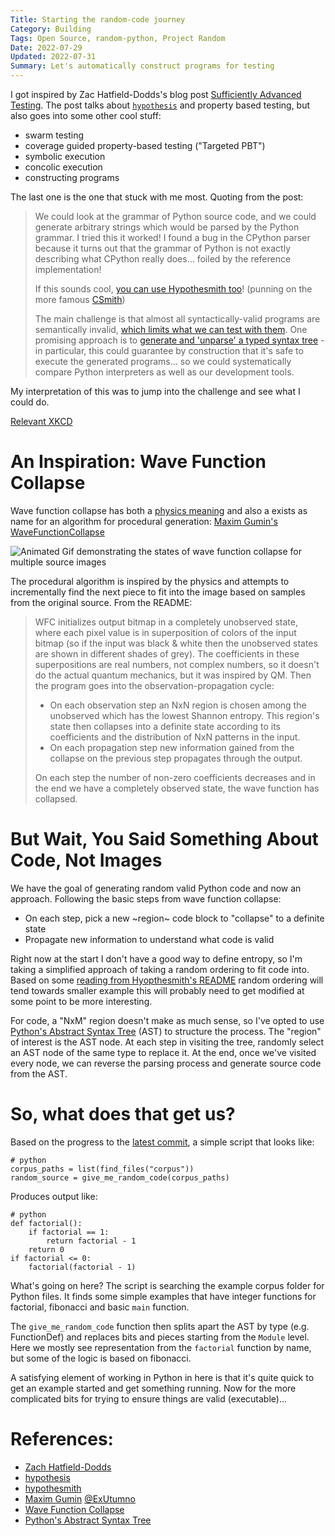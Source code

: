 ```yaml
---
Title: Starting the random-code journey
Category: Building
Tags: Open Source, random-python, Project Random
Date: 2022-07-29
Updated: 2022-07-31
Summary: Let's automatically construct programs for testing
---
```


I got inspired by Zac Hatfield-Dodds's blog post 
[Sufficiently Advanced Testing](https://zhd.dev/sufficiently/). 
The post talks about [`hypothesis`](https://hypothesis.readthedocs.io/en/latest/)
and property based testing, but also goes into some other cool stuff:

- swarm testing
- coverage guided property-based testing ("Targeted PBT")
- symbolic execution
- concolic execution
- constructing programs

The last one is the one that stuck with me most. Quoting from the post:

> We could look at the grammar of Python source code, and we could generate arbitrary strings which would be parsed by the Python grammar. I tried this it worked! I found a bug in the CPython parser because it turns out that the grammar of Python is not exactly describing what CPython really does... foiled by the reference implementation!
>
> If this sounds cool, [you can use Hypothesmith too](https://pypi.org/project/hypothesmith/)! (punning on the more famous [CSmith](https://embed.cs.utah.edu/csmith/))
>
> The main challenge is that almost all syntactically-valid programs are semantically invalid, [which limits what we can test with them](https://blog.regehr.org/archives/1039). One promising approach is to [generate and 'unparse' a typed syntax tree](https://github.com/Zac-HD/hypothesmith/issues/2) - in particular, this could guarantee by construction that it's safe to execute the generated programs... so we could systematically compare Python interpreters as well as our development tools.

My interpretation of this was to jump into the challenge and see what I could do.

[Relevant XKCD](https://xkcd.com/386/)

# An Inspiration: Wave Function Collapse

Wave function collapse has both a [physics
meaning](https://en.wikipedia.org/wiki/Wave_function_collapse) and also a exists
as name for an algorithm for procedural generation: [Maxim
Gumin's](https://github.com/mxgmn/Blog)
[WaveFunctionCollapse](https://github.com/mxgmn/WaveFunctionCollapse)

![Animated Gif demonstrating the states of wave function collapse for multiple source images](https://github.com/mxgmn/WaveFunctionCollapse/blob/a6f79f0f1a4220406220782b71d3fcc73a24a4c2/images/wfc.gif)

The procedural algorithm is inspired by the physics and attempts to
incrementally find the next piece to fit into the image based on samples from
the original source. From the README:

> WFC initializes output bitmap in a completely unobserved state, where each pixel value is in superposition of colors of the input bitmap (so if the input was black & white then the unobserved states are shown in different shades of grey). The coefficients in these superpositions are real numbers, not complex numbers, so it doesn't do the actual quantum mechanics, but it was inspired by QM. Then the program goes into the observation-propagation cycle:
>
> - On each observation step an NxN region is chosen among the unobserved which has the lowest Shannon entropy. This region's state then collapses into a definite state according to its coefficients and the distribution of NxN patterns in the input.
>  - On each propagation step new information gained from the collapse on the previous step propagates through the output.
>
> On each step the number of non-zero coefficients decreases and in the end we have a completely observed state, the wave function has collapsed.

# But Wait, You Said Something About Code, Not Images

We have the goal of generating random valid Python code and now an approach.
Following the basic steps from wave function collapse:

- On each step, pick a new ~region~ code block to "collapse" to a definite state
- Propagate new information to understand what code is valid

Right now at the start I don't have a good way to define entropy, so I'm taking
a simplified approach of taking a random ordering to fit code into. Based on
some [reading from Hyopthesmith's
README](https://github.com/Zac-HD/hypothesmith/blob/67fe54526964eac81cc2b355567e2bf565c38749/README.md)
random ordering will tend towards smaller example this will probably need to get
modified at some point to be more interesting.

For code, a "NxM" region doesn't make as much sense, so I've opted to use
[Python's Abstract Syntax Tree](https://docs.python.org/3.8/library/ast.html#abstract-grammar) (AST) to structure the process. The "region" of
interest is the AST node. At each step in visiting the tree, randomly select an
AST node of the same type to replace it. At the end, once we've visited every
node, we can reverse the parsing process and generate source code from the AST.

# So, what does that get us?

Based on the progress to the [latest
commit](https://github.com/buckbaskin/random-python/commit/7918c072822bfdd98fd02e364b3d8da8168cf0e8), a simple script that looks like:

    # python
    corpus_paths = list(find_files("corpus"))
    random_source = give_me_random_code(corpus_paths)

Produces output like:

    # python
    def factorial():
        if factorial == 1:
            return factorial - 1
        return 0
    if factorial <= 0:
        factorial(factorial - 1)

What's going on here? The script is searching the example corpus folder for
Python files. It finds some simple examples that have integer functions for
factorial, fibonacci and basic `main` function.

The `give_me_random_code` function then splits apart the AST by type (e.g.
FunctionDef) and replaces bits and pieces starting from the `Module` level.
Here we mostly see representation from the `factorial` function by name, but
some of the logic is based on fibonacci.

A satisfying element of working in Python in here is that it's quite quick to
get an example started and get something running. Now for the more complicated
bits for trying to ensure things are valid (executable)...

# References:

- [Zach Hatfield-Dodds](https://zhd.dev/)
- [hypothesis](https://github.com/HypothesisWorks/hypothesis/)
- [hypothesmith](https://github.com/Zac-HD/hypothesmith/)
- [Maxim Gumin](https://github.com/mxgmn) [@ExUtumno](https://twitter.com/ExUtumno)
- [Wave Function Collapse](https://github.com/mxgmn/WaveFunctionCollapse)
- [Python's Abstract Syntax Tree](https://docs.python.org/3.8/library/ast.html#abstract-grammar)

